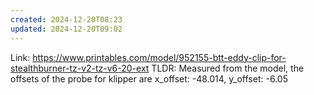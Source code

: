 ```yaml
---
created: 2024-12-20T08:23
updated: 2024-12-20T09:02
---
```

Link: https://www.printables.com/model/952155-btt-eddy-clip-for-stealthburner-tz-v2-tz-v6-20-ext
TLDR:
    Measured from the model, the offsets of the probe for klipper are x_offset: -48.014, y_offset: -6.05
